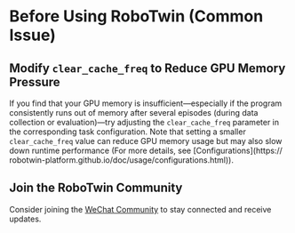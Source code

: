 # Before Using RoboTwin (Common Issue)

## Modify `clear_cache_freq` to Reduce GPU Memory Pressure

If you find that your GPU memory is insufficient—especially if the program consistently runs out of memory after several episodes (during data collection or evaluation)—try adjusting the `clear_cache_freq` parameter in the corresponding task configuration.
Note that setting a smaller `clear_cache_freq` value can reduce GPU memory usage but may also slow down runtime performance (For more details, see [Configurations](https://
robotwin-platform.github.io/doc/usage/configurations.html)).

## Join the RoboTwin Community

Consider joining the [WeChat Community](https://robotwin-platform.github.io/doc/community/index.html) to stay connected and receive updates.

